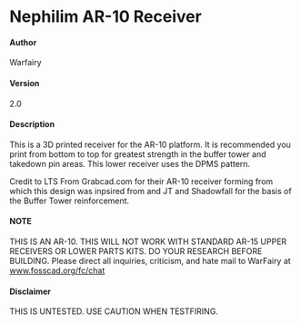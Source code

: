 # Nephilim AR-10 Receiver 

#### Author
Warfairy

#### Version 
2.0

#### Description

This is a 3D printed receiver for the AR-10 platform. It is recommended you print from bottom to top for greatest strength in the buffer tower and takedown pin areas. This lower receiver uses the DPMS pattern.

Credit to LTS From Grabcad.com for their AR-10 receiver forming from which this design was inpsired from and JT and Shadowfall for the basis of the Buffer Tower reinforcement.

#### NOTE
THIS IS AN AR-10. THIS WILL NOT WORK WITH STANDARD AR-15 UPPER RECEIVERS OR LOWER PARTS KITS. DO YOUR RESEARCH BEFORE BUILDING. Please direct all inquiries, criticism, and hate mail to WarFairy at www.fosscad.org/fc/chat

#### Disclaimer
THIS IS UNTESTED. USE CAUTION WHEN TESTFIRING. 


